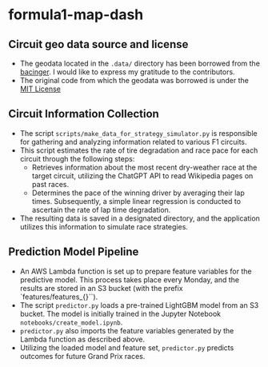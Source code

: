 # formula1-map-dash

## Circuit geo data source and license
- The geodata located in the `.data/` directory has been borrowed from the [bacinger](https://github.com/bacinger/f1-circuits/tree/master/circuits). I would like to express my gratitude to the contributors.
- The original code from which the geodata was borrowed is under the [MIT License](https://github.com/bacinger/f1-circuits/blob/master/LICENSE.md)

## Circuit Information Collection
- The script `scripts/make_data_for_strategy_simulator.py` is responsible for gathering and analyzing information related to various F1 circuits.
- This script estimates the rate of tire degradation and race pace for each circuit through the following steps:
    - Retrieves information about the most recent dry-weather race at the target circuit, utilizing the ChatGPT API to read Wikipedia pages on past races.
    - Determines the pace of the winning driver by averaging their lap times. Subsequently, a simple linear regression is conducted to ascertain the rate of lap time degradation.
- The resulting data is saved in a designated directory, and the application utilizes this information to simulate race strategies.

## Prediction Model Pipeline
- An AWS Lambda function is set up to prepare feature variables for the predictive model. This process takes place every Monday, and the results are stored in an S3 bucket (with the prefix `features/features_{}``).
- The script `predictor.py` loads a pre-trained LightGBM model from an S3 bucket. The model is initially trained in the Jupyter Notebook `notebooks/create_model.ipynb`.
- `predictor.py` also imports the feature variables generated by the Lambda function as described above.
- Utilizing the loaded model and feature set, `predictor.py` predicts outcomes for future Grand Prix races.
